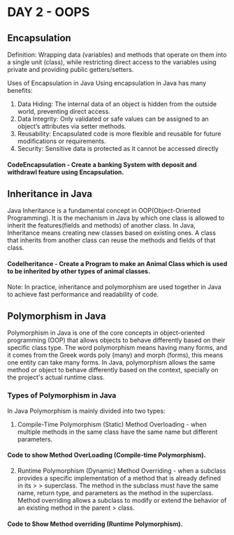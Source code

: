 # DAY 2 - OOPS

## Encapsulation
Definition: Wrapping data (variables) and methods that operate on them into a single unit (class), while restricting direct access to the variables using private and providing public getters/setters.

Uses of Encapsulation in Java
Using encapsulation in Java has many benefits:

1. Data Hiding: The internal data of an object is hidden from the outside world, preventing direct access.
2. Data Integrity: Only validated or safe values can be assigned to an object’s attributes via setter methods.
3. Reusability: Encapsulated code is more flexible and reusable for future modifications or requirements.
4. Security: Sensitive data is protected as it cannot be accessed directly

#### CodeEncapsulation - Create a banking System with deposit and withdrawl feature using Encapsulation.

## Inheritance in Java

Java Inheritance is a fundamental concept in OOP(Object-Oriented Programming). It is the mechanism in Java by which one class is allowed to inherit the features(fields and methods) of another class. In Java, Inheritance means creating new classes based on existing ones. A class that inherits from another class can reuse the methods and fields of that class.

#### CodeIheritance - Create a Program to make an Animal Class which is used to be inherited by other types of animal classes.

Note: In practice, inheritance and polymorphism are used together in Java to achieve fast performance and readability of code.

## Polymorphism in Java

Polymorphism in Java is one of the core concepts in object-oriented programming (OOP) that allows objects to behave differently based on their specific class type. The word polymorphism means having many forms, and it comes from the Greek words poly (many) and morph (forms), this means one entity can take many forms. In Java, polymorphism allows the same method or object to behave differently based on the context, specially on the project's actual runtime class.

### Types of Polymorphism in Java
In Java Polymorphism is mainly divided into two types: 

1. Compile-Time Polymorphism (Static)
Method Overloading - when multiple methods in the same class have the same name but different parameters.

#### Code to show Method OverLoading (Compile-time Polymorphism).

2. Runtime Polymorphism (Dynamic)
Method Overriding - when a subclass provides a specific implementation of a method that is already defined in its > >  superclass. The method in the subclass must have the same name, return type, and parameters as the method in the  superclass. Method overriding allows a subclass to modify or extend the behavior of an existing method in the parent >  class.

#### Code to Show Method overriding (Runtime Polymorphism).
